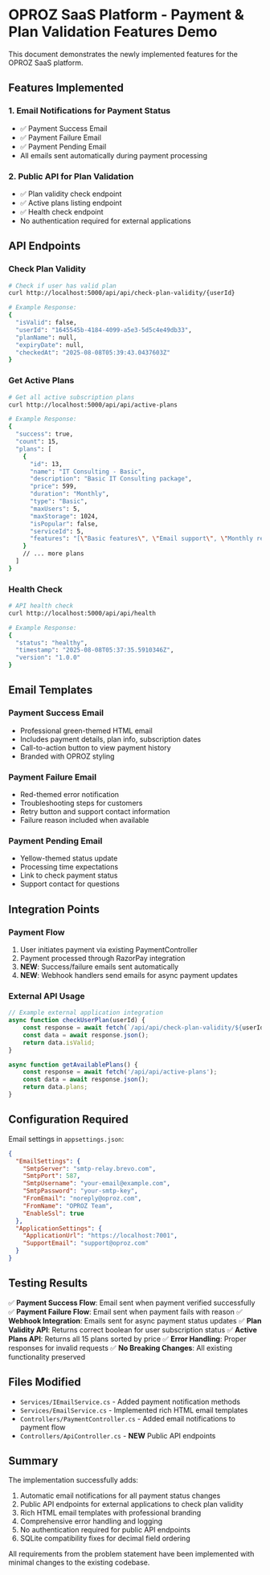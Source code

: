 # OPROZ SaaS Platform - Payment & Plan Validation Features Demo

This document demonstrates the newly implemented features for the OPROZ SaaS platform.

## Features Implemented

### 1. Email Notifications for Payment Status
- ✅ Payment Success Email
- ✅ Payment Failure Email  
- ✅ Payment Pending Email
- All emails sent automatically during payment processing

### 2. Public API for Plan Validation
- ✅ Plan validity check endpoint
- ✅ Active plans listing endpoint
- ✅ Health check endpoint
- No authentication required for external applications

## API Endpoints

### Check Plan Validity
```bash
# Check if user has valid plan
curl http://localhost:5000/api/api/check-plan-validity/{userId}

# Example Response:
{
  "isValid": false,
  "userId": "1645545b-4184-4099-a5e3-5d5c4e49db33",
  "planName": null,
  "expiryDate": null,
  "checkedAt": "2025-08-08T05:39:43.0437603Z"
}
```

### Get Active Plans
```bash
# Get all active subscription plans
curl http://localhost:5000/api/api/active-plans

# Example Response:
{
  "success": true,
  "count": 15,
  "plans": [
    {
      "id": 13,
      "name": "IT Consulting - Basic",
      "description": "Basic IT Consulting package",
      "price": 599,
      "duration": "Monthly",
      "type": "Basic",
      "maxUsers": 5,
      "maxStorage": 1024,
      "isPopular": false,
      "serviceId": 5,
      "features": "[\"Basic features\", \"Email support\", \"Monthly reports\"]"
    }
    // ... more plans
  ]
}
```

### Health Check
```bash
# API health check
curl http://localhost:5000/api/api/health

# Example Response:
{
  "status": "healthy",
  "timestamp": "2025-08-08T05:37:35.5910346Z",
  "version": "1.0.0"
}
```

## Email Templates

### Payment Success Email
- Professional green-themed HTML email
- Includes payment details, plan info, subscription dates
- Call-to-action button to view payment history
- Branded with OPROZ styling

### Payment Failure Email
- Red-themed error notification
- Troubleshooting steps for customers
- Retry button and support contact information
- Failure reason included when available

### Payment Pending Email
- Yellow-themed status update
- Processing time expectations
- Link to check payment status
- Support contact for questions

## Integration Points

### Payment Flow
1. User initiates payment via existing PaymentController
2. Payment processed through RazorPay integration
3. **NEW**: Success/failure emails sent automatically
4. **NEW**: Webhook handlers send emails for async payment updates

### External API Usage
```javascript
// Example external application integration
async function checkUserPlan(userId) {
    const response = await fetch(`/api/api/check-plan-validity/${userId}`);
    const data = await response.json();
    return data.isValid;
}

async function getAvailablePlans() {
    const response = await fetch('/api/api/active-plans');
    const data = await response.json();
    return data.plans;
}
```

## Configuration Required

Email settings in `appsettings.json`:
```json
{
  "EmailSettings": {
    "SmtpServer": "smtp-relay.brevo.com",
    "SmtpPort": 587,
    "SmtpUsername": "your-email@example.com",
    "SmtpPassword": "your-smtp-key",
    "FromEmail": "noreply@oproz.com",
    "FromName": "OPROZ Team",
    "EnableSsl": true
  },
  "ApplicationSettings": {
    "ApplicationUrl": "https://localhost:7001",
    "SupportEmail": "support@oproz.com"
  }
}
```

## Testing Results

✅ **Payment Success Flow**: Email sent when payment verified successfully
✅ **Payment Failure Flow**: Email sent when payment fails with reason
✅ **Webhook Integration**: Emails sent for async payment status updates
✅ **Plan Validity API**: Returns correct boolean for user subscription status
✅ **Active Plans API**: Returns all 15 plans sorted by price
✅ **Error Handling**: Proper responses for invalid requests
✅ **No Breaking Changes**: All existing functionality preserved

## Files Modified

- `Services/IEmailService.cs` - Added payment notification methods
- `Services/EmailService.cs` - Implemented rich HTML email templates
- `Controllers/PaymentController.cs` - Added email notifications to payment flow
- `Controllers/ApiController.cs` - **NEW** Public API endpoints

## Summary

The implementation successfully adds:
1. Automatic email notifications for all payment status changes
2. Public API endpoints for external applications to check plan validity
3. Rich HTML email templates with professional branding
4. Comprehensive error handling and logging
5. No authentication required for public API endpoints
6. SQLite compatibility fixes for decimal field ordering

All requirements from the problem statement have been implemented with minimal changes to the existing codebase.